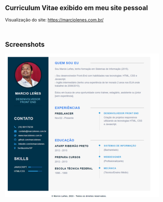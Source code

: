 ## Curriculum Vitae exibido em meu site pessoal


Visualização do site: https://marciolenes.com.br/

<br>

## Screenshots

<p align="center">
  <img src="screenshot.do.projeto.png" align="center"></img>
</p>
